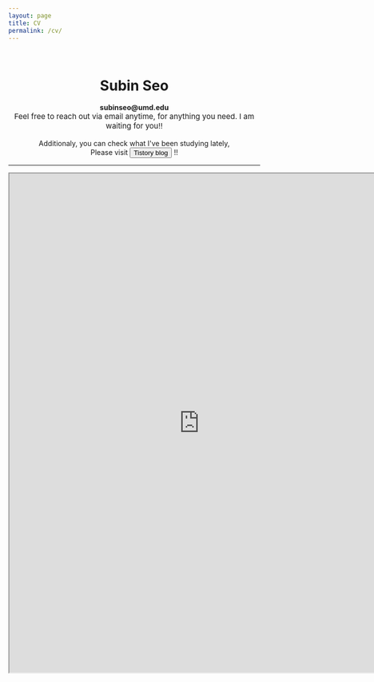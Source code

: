 ```yaml
---
layout: page
title: CV
permalink: /cv/
---
```

 
&nbsp;  

# <center> Subin Seo </center>  
  
<center><strong> subinseo@umd.edu </strong></center>

<div class="notice--pink">
   <span style="font-size: 15px; font: normal helvetica, font-family: sans-serif ;">
      <center> Feel free to reach out via email anytime, for anything you need. I am waiting for you!! </center>
   </span>
</div>

<br> 
<center> Additionaly, you can check what I've been studying lately,  </center>
<center> Please visit <button type="button" onclick="window.open('https://ddubny.tistory.com/')">Tistory blog</button> !! </center>
        

-----

<iframe src="https://drive.google.com/file/d/1qmL6nB3TgUvK0bFiO4VdWCliUjpXCGm1/preview" 
width="760" height="1000" type="application/pdf">
<iframe src="/assets/test.pdf#toolbar=0&navpanes=0&scrollbar=0"></iframe>

<br> <br> <br> <br> 